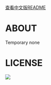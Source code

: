 [查看中文版README](./readme.md)
# ABOUT
Temporary none
# LICENSE
[<img src="https://i.creativecommons.org/l/by-sa/4.0/88x31.png">](https://creativecommons.org/licenses/by-sa/4.0)
